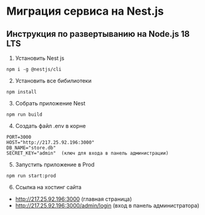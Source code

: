 # Миграция сервиса на Nest.js

## Инструкция по развертыванию на Node.js 18 LTS

1. Установить Nest js

```
npm i -g @nestjs/cli
```

2. Установить все бибилиотеки

```
npm install
```

3. Собрать приложение Nest

```
npm run build
```

4.  Создать файл .env в корне

```
PORT=3000
HOST="http://217.25.92.196:3000"
DB_NAME="store.db"
SECRET_KEY="admin"  (ключ для входа в панель администрации)
```

5. Запустить приложение в Prod

```
npm run start:prod
```

6. Ссылка на хостинг сайта

- http://217.25.92.196:3000 (главная страница)
- http://217.25.92.196:3000/admin/login (вход в панель администратора)
